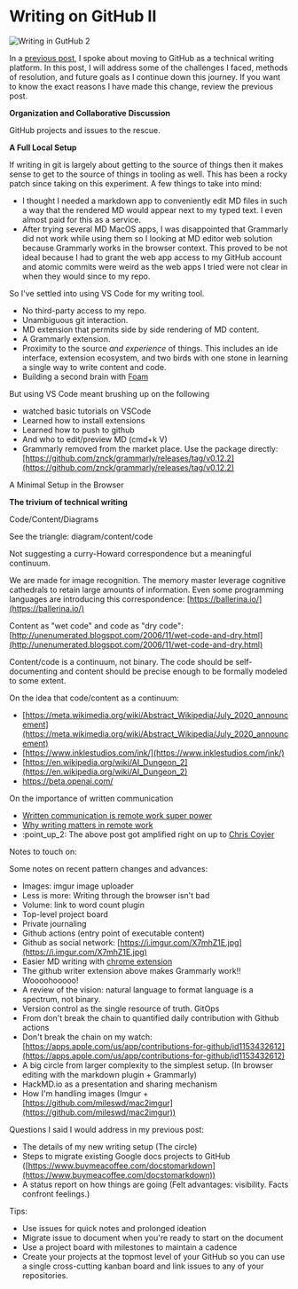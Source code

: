 # Writing on GitHub II

![Writing in GutHub 2](https://i.imgur.com/7q9dp9A.png)

In a [previous post](https://medium.com/@justiceconder/writing-on-github-c35ddd12bfd8), I spoke about moving to GitHub as a technical writing platform. In this post, I will address some of the challenges I faced, methods of resolution, and future goals as I continue down this journey. If you want to know the exact reasons I have made this change, review the previous post.

**Organization and Collaborative Discussion**

GitHub projects and issues to the rescue. 

**A Full Local Setup**

If writing in git is largely about getting to the source of things then it makes sense to get to the source of things in tooling as well. This has been a rocky patch since taking on this experiment. A few things to take into mind:

*   I thought I needed a markdown app to conveniently edit MD files in such a way that the rendered MD would appear next to my typed text. I even almost paid for this as a service.
*   After trying several MD MacOS apps, I was disappointed that Grammarly did not work while using them so I looking at MD editor web solution because Grammarly works in the browser context. This proved to be not ideal because I had to grant the web app access to my GitHub account and atomic commits were weird as the web apps I tried were not clear in when they would since to my repo.

So I've settled into using VS Code for my writing tool.

*   No third-party access to my repo.
*   Unambiguous git interaction.
*   MD extension that permits side by side rendering of MD content.
*   A Grammarly extension.
*   Proximity to the source _and experience_ of things. This includes an ide interface, extension ecosystem, and two birds with one stone in learning a single way to write content and code.
*   Building a second brain with [Foam](https://foambubble.github.io/foam/)

But using VS Code meant brushing up on the following

*   watched basic tutorials on VSCode
*   Learned how to install extensions
*   Learned how to push to github
*   And who to edit/preview MD (cmd+k V)
*   Grammarly removed from the market place. Use the package directly: [https://github.com/znck/grammarly/releases/tag/v0.12.2](https://github.com/znck/grammarly/releases/tag/v0.12.2)

A Minimal Setup in the Browser

**The trivium of technical writing**

Code/Content/Diagrams

See the triangle: diagram/content/code

Not suggesting a curry-Howard correspondence but a meaningful continuum.

We are made for image recognition. The memory master leverage cognitive cathedrals to retain large amounts of information. Even some programming languages are introducing this correspondence: [https://ballerina.io/](https://ballerina.io/)

Content as "wet code" and code as "dry code": [http://unenumerated.blogspot.com/2006/11/wet-code-and-dry.html](http://unenumerated.blogspot.com/2006/11/wet-code-and-dry.html)

Content/code is a continuum, not binary. The code should be self-documenting and content should be precise enough to be formally modeled to some extent.

On the idea that code/content as a continuum:

*   [https://meta.wikimedia.org/wiki/Abstract_Wikipedia/July_2020_announcement](https://meta.wikimedia.org/wiki/Abstract_Wikipedia/July_2020_announcement)
*   [https://www.inklestudios.com/ink/](https://www.inklestudios.com/ink/)
*   [https://en.wikipedia.org/wiki/AI_Dungeon_2](https://en.wikipedia.org/wiki/AI_Dungeon_2)
*   https://beta.openai.com/

On the importance of written communication

*   [Written communication is remote work super power](https://snir.dev/blog/remote-async-communication/)
*   [Why writing matters in remote work](http://www.timcasasola.com/blog/writing)
*   :point\_up\_2: The above post got amplified right on up to [Chris Coyier](https://css-tricks.com/why-does-writing-matter-in-remote-work/)

Notes to touch on:

Some notes on recent pattern changes and advances:

*   Images: imgur image uploader
*   Less is more: Writing through the browser isn't bad
*   Volume: link to word count plugin
*   Top-level project board
*   Private journaling
*   Github actions (entry point of executable content)
*   Github as social network: [https://i.imgur.com/X7mhZ1E.jpg](https://i.imgur.com/X7mhZ1E.jpg)
*   Easier MD writing with [chrome extension](https://github.com/ckeditor/github-writer)
*   The github writer extension above makes Grammarly work!! Woooohooooo!
*   A review of the vision: natural language to format language is a spectrum, not binary.
*   Version control as the single resource of truth. GitOps
*   From don't break the chain to quantified daily contribution with Github actions
*   Don't break the chain on my watch: [https://apps.apple.com/us/app/contributions-for-github/id1153432612](https://apps.apple.com/us/app/contributions-for-github/id1153432612)
*   A big circle from larger complexity to the simplest setup. (In browser editing with the markdown plugin + Grammarly)
*   HackMD.io as a presentation and sharing mechanism
*   How I'm handling images (Imgur + [https://github.com/mileswd/mac2imgur](https://github.com/mileswd/mac2imgur))

Questions I said I would address in my previous post:

*   The details of my new writing setup (The circle)
*   Steps to migrate existing Google docs projects to GitHub ([https://www.buymeacoffee.com/docstomarkdown](https://www.buymeacoffee.com/docstomarkdown))
*   A status report on how things are going (Felt advantages: visibility. Facts confront feelings.)

Tips:

*   Use issues for quick notes and prolonged ideation
*   Migrate issue to document when you're ready to start on the document
*   Use a project board with milestones to maintain a cadence
*   Create your projects at the topmost level of your GitHub so you can use a single cross-cutting kanban board and link issues to any of your repositories.
